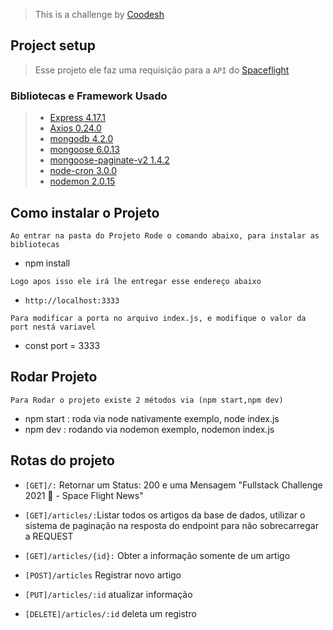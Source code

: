 > This is a challenge by [Coodesh](https://coodesh.com/)

## Project setup
> Esse projeto ele faz uma requisição para a `API` do [Spaceflight](https://api.spaceflightnewsapi.net/v3/documentation)

### Bibliotecas e Framework Usado
> - [Express 4.17.1](https://expressjs.com/)
> - [Axios 0.24.0](https://vuejs.org/)
> - [mongodb 4.2.0](https://www.mongodb.com/)
> - [mongoose 6.0.13](https://www.mongodb.com/)
> - [mongoose-paginate-v2 1.4.2](https://www.npmjs.com/package/mongoose-paginate-v2)
> - [node-cron 3.0.0](https://www.npmjs.com/package/node-cron)
> - [nodemon 2.0.15](https://www.npmjs.com/package/nodemon)



## Como instalar o Projeto
```
Ao entrar na pasta do Projeto Rode o comando abaixo, para instalar as bibliotecas
```
- npm install

```
Logo apos isso ele irá lhe entregar esse endereço abaixo 
```
- `http://localhost:3333`

```
Para modificar a porta no arquivo index.js, e modifique o valor da port nestá variavel
```
- const port = 3333

## Rodar Projeto
```
Para Rodar o projeto existe 2 métodos via (npm start,npm dev)
```
- npm start : roda via node nativamente exemplo, node index.js
- npm dev : rodando via nodemon exemplo, nodemon index.js

## Rotas do projeto

- `[GET]/:` Retornar um Status: 200 e uma Mensagem "Fullstack Challenge 2021 🏅 - Space Flight News"
  
- `[GET]/articles/:`Listar todos os artigos da base de dados, utilizar o sistema de paginação na resposta do endpoint para não sobrecarregar a REQUEST
  
- `[GET]/articles/{id}:` Obter a informação somente de um artigo

- `[POST]/articles` Registrar novo artigo

- `[PUT]/articles/:id` atualizar informação

- `[DELETE]/articles/:id` deleta um registro



